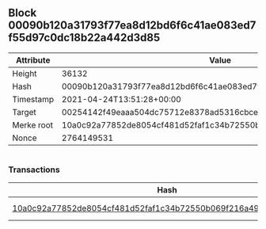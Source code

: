## Block 00090b120a31793f77ea8d12bd6f6c41ae083ed7f55d97c0dc18b22a442d3d85

Attribute | Value
--- | ---
Height | 36132
Hash | 00090b120a31793f77ea8d12bd6f6c41ae083ed7f55d97c0dc18b22a442d3d85
Timestamp | 2021-04-24T13:51:28+00:00
Target | 00254142f49eaaa504dc75712e8378ad5316cbcead634704b3734b6271167cc4
Merke root | 10a0c92a77852de8054cf481d52faf1c34b72550b069f216a49caf6d60319643
Nonce | 2764149531

```

```

### Transactions

Hash | Amount
--- | ---
[10a0c92a77852de8054cf481d52faf1c34b72550b069f216a49caf6d60319643](10a0c92a77852de8054cf481d52faf1c34b72550b069f216a49caf6d60319643.md) | 10.00000000 SKEPTI 
